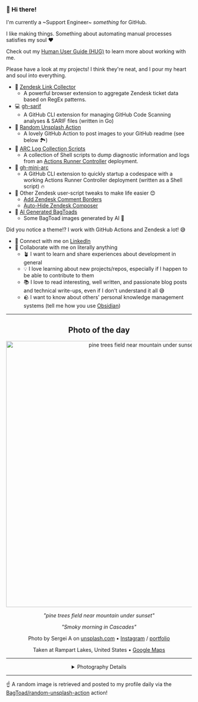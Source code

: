 ### 👋 Hi there!

I'm currently a ~Support Engineer~ _something_ for GitHub.

I like making things. Something about automating manual processes satisfies my soul ❤️

Check out my [Human User Guide (HUG)](https://gist.github.com/BagToad/a28f06f1c46e6e5d419b98921e835f40) to learn more about working with me.

Please have a look at my projects! I think they're neat, and I pour my heart and soul into everything.

- 🔗 [Zendesk Link Collector](https://github.com/BagToad/Zendesk-Link-Collector) 
  - A powerful browser extension to aggregate Zendesk ticket data based on RegEx patterns.
- 💻 [gh-sarif](https://github.com/BagToad/gh-sarif)
  - A GitHub CLI extension for managing GitHub Code Scanning analyses & SARIF files (written in Go)
- 🌊 [Random Unsplash Action](https://github.com/BagToad/random-unsplash-action)
  - A lovely GitHub Action to post images to your GitHub readme (see below 🏞️)
- 🏃 [ARC Log Collection Scripts](https://github.com/BagToad/arc-log-collection-scripts)
  - A collection of Shell scripts to dump diagnostic information and logs from an [Actions Runner Controller](https://github.com/actions/actions-runner-controller) deployment.
- 🏃 [gh-mini-arc](https://github.com/BagToad/gh-mini-arc)
  - A GitHub CLI extension to quickly startup a codespace with a working Actions Runner Controller deployment (written as a Shell script) 🔥
- 🧘 Other Zendesk user-script tweaks to make life easier 😊
  - [Add Zendesk Comment Borders](https://github.com/BagToad/add-zendesk-comment-borders)
  - [Auto-Hide Zendesk Composer](https://github.com/BagToad/Auto-Hide-Zendesk-Composer)
- 🐸 [AI Generated BagToads](https://github.com/BagToad/bagtoads)
  - Some BagToad images generated by AI 🐸

Did you notice a theme!? I work with GitHub Actions and Zendesk a lot! 😅

- 🔗 Connect with me on [LinkedIn](https://www.linkedin.com/in/kynan-ware/)
- 🤝 Collaborate with me on literally anything
  - 🪴 I want to learn and share experiences about development in general
  - 💡 I love learning about new projects/repos, especially if I happen to be able to contribute to them
  - 📚 I love to read interesting, well written, and passionate blog posts and technical write-ups, even if I don't understand it all 😅
  - 🪨 I want to know about others' personal knowledge management systems (tell me how you use [Obsidian](https://obsidian.md/))
 
----
<div align="center">

## Photo of the day
  
  <a href="https://unsplash.com/photos/pine-trees-field-near-mountain-under-sunset--heLWtuAN3c"><img width="720" src="https://images.unsplash.com/photo-1511497584788-876760111969?crop=entropy&cs=tinysrgb&fit=max&fm=jpg&ixid=M3w1NTI0NDl8MHwxfHJhbmRvbXx8fHx8fHx8fDE3NTU3NTYwMjJ8&ixlib=rb-4.1.0&q=80&w=1080" alt="pine trees field near mountain under sunset"></a>
  
  <em>"pine trees field near mountain under sunset"</em>
  
  <em>"Smoky morning in Cascades"</em>

  Photo by Sergei A on [unsplash.com](https://unsplash.com/) • [Instagram](https://instagram.com/sergeiakphoto) / [portfolio](https://www.cavanimages.com/contributor/17417)
  
  Taken at Rampart Lakes, United States • [Google Maps](https://www.google.com/maps/search/?api=1&query=47.4155129,-121.3402916)
  
  ---
  
<details>
<summary>Photography Details</summary>
  
| Parameter     | Value |
| ------------- | ----- |
| Camera Model  | ILCE-7M2 |
| Exposure Time | 1/60 |
| Aperture      | 9.0 |
| Focal Length  | 35.0 |
| ISO           | 250 |
| Location      | Rampart Lakes, United States (United States) |
| Coordinates   | Latitude 47.4155129, Longitude -121.3402916 |

### Map

```geojson
        {
            "type": "FeatureCollection",
            "features": [
                {
                    "type": "Feature",
                    "properties": {},
                    "geometry": {
                        "coordinates": [
                            -121.3402916,
                            47.4155129
                        ],
                        "type": "Point"
                    },
                    "id": 1
                },
                {
                    "type": "Feature",
                    "properties": {},
                    "geometry": {
                        "coordinates": [
                            [
                                -121.0402916,
                                47.7155129
                            ],
                            [
                                -121.0402916,
                                47.115512900000006
                            ],
                            [
                                -121.6402916,
                                47.115512900000006
                            ],
                            [
                                -121.6402916,
                                47.7155129
                            ],
                            [
                                -121.0402916,
                                47.7155129
                            ]
                        ],
                        "type": "LineString"
                    }
                }
            ]
        }
```

</details>

</div>

----

☝️ A random image is retrieved and posted to my profile daily via the [BagToad/random-unsplash-action](https://github.com/BagToad/random-unsplash-action) action!
